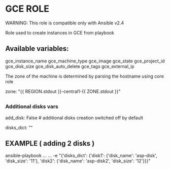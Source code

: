 
# GCE ROLE

WARNING: This role is compatible only with Ansible v2.4

Role used to create instances in GCE from playbook

## Available variables:

gce_instance_name
gce_machine_type
gce_image
gce_state
gce_project_id
gce_disk_size
gce_disk_auto_delete
gce_tags
gce_external_ip

The zone of the machine is determined by parsing the hostname using core role

zone: "{{ REGION.stdout }}-central1-{{ ZONE.stdout }}"


## 
### Additional disks vars

add_disk: False  # additional disks creation switched off by default

disks_dict: ""

## EXAMPLE ( adding 2 disks )

ansible-playbook ... ... -e "{'disks_dict': {'disk1': {'disk_name': 'asp-disk', 'disk_size': '11'}, 'disk2': {'disk_name': 'asp-disk2', 'disk_size': '12'}}}"

